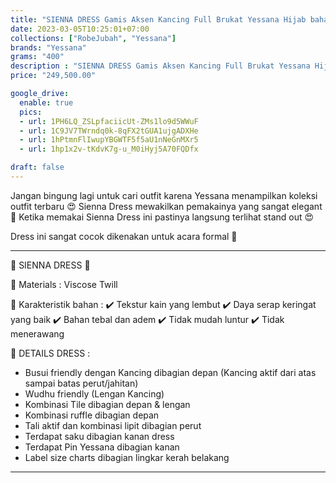 ```yaml
---
title: "SIENNA DRESS Gamis Aksen Kancing Full Brukat Yessana Hijab bahan Viscose Twill Adem lembut Original"
date: 2023-03-05T10:25:01+07:00
collections: ["RobeJubah", "Yessana"]
brands: "Yessana"
grams: "400"
description : "SIENNA DRESS Gamis Aksen Kancing Full Brukat Yessana Hijab bahan Viscose Twill Adem lembut Original"
price: "249,500.00"

google_drive:
  enable: true
  pics:
  - url: 1PH6LQ_ZSLpfaciicUt-ZMs1lo9d5WWuF
  - url: 1C9JV7TWrndq0k-8qFX2tGUA1ujgADXHe
  - url: 1hPtmnFlIwupYBGWTF5f5aU1nNeGnMXr5
  - url: 1hp1x2v-tKdvK7g-u_M0iHyj5A70FQDfx

draft: false
---
```


Jangan bingung lagi untuk cari outfit karena Yessana menampilkan koleksi outfit terbaru 😍
Sienna Dress mewakilkan pemakainya yang sangat elegant 🥰
Ketika memakai Sienna Dress ini pastinya langsung terlihat stand out 😍

Dress ini sangat cocok dikenakan untuk acara formal 🤗
____
🌸 SIENNA DRESS 🌸

💎 Materials : Viscose Twill

💎 Karakteristik bahan :
✔️ Tekstur kain yang lembut
✔️ Daya serap keringat yang baik
✔️ Bahan tebal dan adem
✔️ Tidak mudah luntur
✔️ Tidak menerawang

💎 DETAILS DRESS :
- Busui friendly dengan Kancing dibagian depan (Kancing aktif dari atas sampai batas perut/jahitan)
- Wudhu friendly (Lengan Kancing)
- Kombinasi Tile dibagian depan & lengan
- Kombinasi ruffle dibagian depan
- Tali aktif dan kombinasi lipit dibagian perut
- Terdapat saku dibagian kanan dress
- Terdapat Pin Yessana dibagian kanan
- Label size charts dibagian lingkar kerah belakang
____



